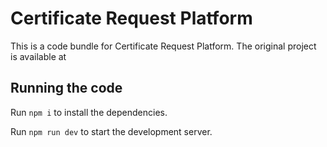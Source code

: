 
  # Certificate Request Platform

  This is a code bundle for Certificate Request Platform. The original project is available at 

  ## Running the code

  Run `npm i` to install the dependencies.

  Run `npm run dev` to start the development server.
  